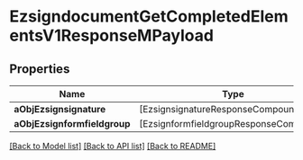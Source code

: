# EzsigndocumentGetCompletedElementsV1ResponseMPayload

## Properties
Name | Type | Description | Notes
------------ | ------------- | ------------- | -------------
**aObjEzsignsignature** | [EzsignsignatureResponseCompound] |  | 
**aObjEzsignformfieldgroup** | [EzsignformfieldgroupResponseCompound] |  | 

[[Back to Model list]](../README.md#documentation-for-models) [[Back to API list]](../README.md#documentation-for-api-endpoints) [[Back to README]](../README.md)


